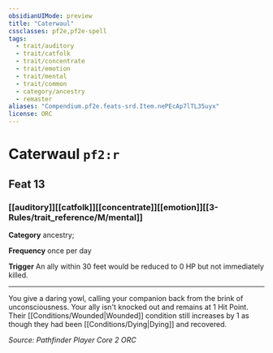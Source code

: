 ```yaml
---
obsidianUIMode: preview
title: "Caterwaul"
cssclasses: pf2e,pf2e-spell
tags:
  - trait/auditory
  - trait/catfolk
  - trait/concentrate
  - trait/emotion
  - trait/mental
  - trait/common
  - category/ancestry
  - remaster
aliases: "Compendium.pf2e.feats-srd.Item.nePEcAp7lTL35uyx"
license: ORC
---
```

# Caterwaul `pf2:r`
## Feat 13
### [[auditory]][[catfolk]][[concentrate]][[emotion]][[3-Rules/trait_reference/M/mental]]

**Category** ancestry; 




**Frequency** once per day

**Trigger** An ally within 30 feet would be reduced to 0 HP but not immediately killed.

* * *

You give a daring yowl, calling your companion back from the brink of unconsciousness. Your ally isn't knocked out and remains at 1 Hit Point. Their [[Conditions/Wounded|Wounded]] condition still increases by 1 as though they had been [[Conditions/Dying|Dying]] and recovered.

*Source: Pathfinder Player Core 2*
*ORC*